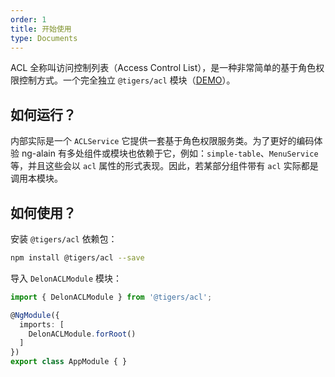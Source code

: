 ```yaml
---
order: 1
title: 开始使用
type: Documents
---
```


ACL 全称叫访问控制列表（Access Control List），是一种非常简单的基于角色权限控制方式。一个完全独立 `@tigers/acl` 模块（[DEMO](//cipchk.github.io/ng-alain/#/logics/acl)）。

## 如何运行？

内部实际是一个 `ACLService` 它提供一套基于角色权限服务类。为了更好的编码体验 ng-alain 有多处组件或模块也依赖于它，例如：`simple-table`、`MenuService` 等，并且这些会以 `acl` 属性的形式表现。因此，若某部分组件带有 `acl` 实际都是调用本模块。

## 如何使用？

安装 `@tigers/acl` 依赖包：

```bash
npm install @tigers/acl --save
```

导入 `DelonACLModule` 模块：

```typescript
import { DelonACLModule } from '@tigers/acl';

@NgModule({
  imports: [
    DelonACLModule.forRoot()
  ]
})
export class AppModule { }
```
